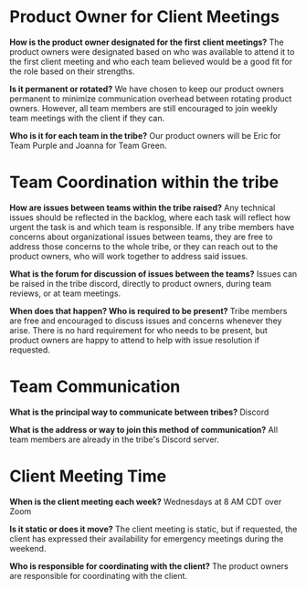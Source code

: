 # Product Owner for Client Meetings

**How is the product owner designated for the first client meetings?**
The product owners were designated based on who was available to attend it to the first client meeting and who each team believed would be a good fit for the role based on their strengths. 

**Is it permanent or rotated?**
We have chosen to keep our product owners permanent to minimize communication overhead between rotating product owners. However, all team members are still encouraged to join weekly team meetings with the client if they can.

**Who is it for each team in the tribe?**
Our product owners will be Eric for Team Purple and Joanna for Team Green.

# Team Coordination within the tribe

**How are issues between teams within the tribe raised?**
Any technical issues should be reflected in the backlog, where each task will reflect how urgent the task is and which team is responsible. If any tribe members have concerns about organizational issues between teams, they are free to address those concerns to the whole tribe, or they can reach out to the product owners, who will work together to address said issues.

**What is the forum for discussion of issues between the teams?**
Issues can be raised in the tribe discord, directly to product owners, during team reviews, or at team meetings.

**When does that happen?  Who is required to be present?**
Tribe members are free and encouraged to discuss issues and concerns whenever they arise. There is no hard requirement for who needs to be present, but product owners are happy to attend to help with issue resolution if requested.

# Team Communication

**What is the principal way to communicate between tribes?**
Discord

**What is the address or way to join this method of communication?**
All team members are already in the tribe's Discord server.

# Client Meeting Time

**When is the client meeting each week?**
Wednesdays at 8 AM CDT over Zoom

**Is it static or does it move?**
The client meeting is static, but if requested, the client has expressed their availability for emergency meetings during the weekend. 

**Who is responsible for coordinating with the client?**
The product owners are responsible for coordinating with the client.